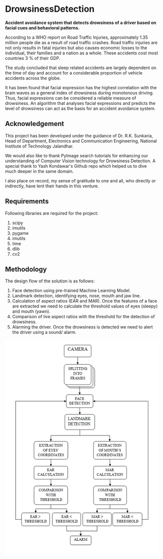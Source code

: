 # DrowsinessDetection
<b>Accident avoidance system that detects drowsiness of a driver based on facial cues and behavioral patterns.</b>

According to a WHO report on Road Traffic Injuries, approximately 1.35 million people die as a result of road traffic crashes. Road traffic injuries are not only results in fatal injuries but also causes economic losses to the individual, their families and a nation as a whole. These accidents cost most countries 3 % of their GDP. 

The study concluded that sleep related accidents are largely dependent on the time of day and account for a considerable proportion of vehicle accidents across the globe.

It has been found that facial expression has the highest correlation with the brain waves as a general index of drowsiness during monotonous driving. Thus, facial expressions can be considered a reliable measure of drowsiness. An algorithm that analyses facial expressions and predicts the level of drowsiness can act as the basis for an accident avoidance system. 


## Acknowledgement
This project has been developed under the guidance of Dr. R.K. Sunkaria, Head of Department, Electronics and Communication Engineering, National Institute of Technology Jalandhar.

We would also like to thank PyImage search tutorials for enhancing our understanding of Computer Vision technology for Drowsiness Detection. A special thank to Yash Kondawar's Github repo which helped us to dive much deeper in the same domain.

I also place on record, my sense of gratitude to one and all, who directly or indirectly, have lent their hands in this venture.

## Requirements
Following libraries are required for the project:
1. scipy
2. imutils
3. pygame
4. imutils
5. time
6. dlib
7. cv2

## Methodology
The design flow of the solution is as follows:
1.	Face detection using pre-trained Machine Learning Model.
2.	Landmark detection, identifying eyes, nose, mouth and jaw line.
3.	Calculation of aspect ratios (EAR and MAR). Once the features of a face are extracted we need to calculate the threshold values of eyes (sleepy) and mouth (yawn).
4.	Comparison of live aspect ratios with the threshold for the detection of drowsiness.
5.	Alarming the driver. Once the drowsiness is detected we need to alert the driver using a sound/ alarm.

![Design Flow](flow.PNG)
